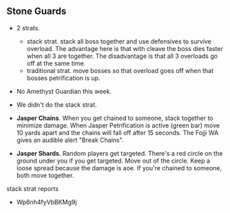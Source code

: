 ## Stone Guards

- 2 strats.
  - stack strat.  stack all boss together and use defensives to survive overload.  The advantage here is that with cleave the boss dies faster when all 3 are together.  The disadvantage is that all 3 overloads go off at the same time.
  - traditional strat. move bosses so that overload goes off when that bosses petrification is up.

- No Amethyst Guardian this week.
- We didn't do the stack strat.
- **Jasper Chains**. When you get chained to someone, stack together to minimize damage.  When Jasper Petrification is active (green bar) move 10 yards apart and the chains will fall off after 15 seconds. The Fojji WA gives an audible alert "Break Chains".
- **Jasper Shards**. Random players get targeted. There's a red circle on the ground under you if you get targeted. Move out of the circle.  Keep a loose spread because the damage is aoe.  If you're chained to someone, both move together.


stack strat reports

- Wp6nh4fyVbBKMg9j


